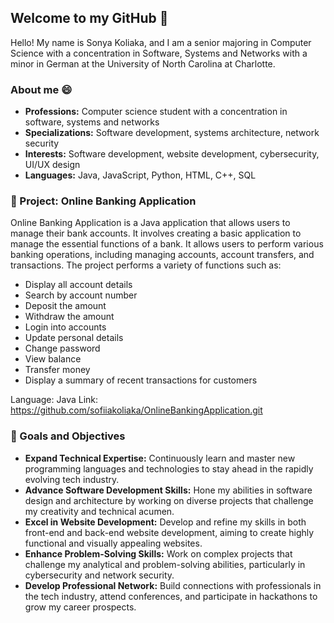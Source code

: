 ## Welcome to my GitHub 👋

Hello! My name is Sonya Koliaka, and I am a senior majoring in Computer Science with a concentration in Software, Systems and Networks with a minor in German at the University of North Carolina at Charlotte.

### About me 😄

- **Professions:** Computer science student with a concentration in software, systems and networks
- **Specializations:** Software development, systems architecture, network security
- **Interests:** Software development, website development, cybersecurity, UI/UX design
- **Languages:** Java, JavaScript, Python, HTML, C++, SQL


### 💼 Project: Online Banking Application

Online Banking Application is a Java application that allows users to manage their bank accounts. It involves creating a basic application to manage the essential functions of a bank. It allows users to perform various banking operations, including managing accounts, account transfers, and transactions. 
The project performs a variety of functions such as:
- Display all account details
- Search by account number
- Deposit the amount
- Withdraw the amount
- Login into accounts 
- Update personal details 
- Change password
- View balance
- Transfer money
- Display a summary of recent transactions for customers

Language: Java
Link: https://github.com/sofiiakoliaka/OnlineBankingApplication.git


### 🎯 Goals and Objectives

- **Expand Technical Expertise:** Continuously learn and master new programming languages and technologies to stay ahead in the rapidly evolving tech industry.
- **Advance Software Development Skills:** Hone my abilities in software design and architecture by working on diverse projects that challenge my creativity and technical acumen.
- **Excel in Website Development:** Develop and refine my skills in both front-end and back-end website development, aiming to create highly functional and visually appealing websites.
- **Enhance Problem-Solving Skills:** Work on complex projects that challenge my analytical and problem-solving abilities, particularly in cybersecurity and network security.
- **Develop Professional Network:** Build connections with professionals in the tech industry, attend conferences, and participate in hackathons to grow my career prospects.








